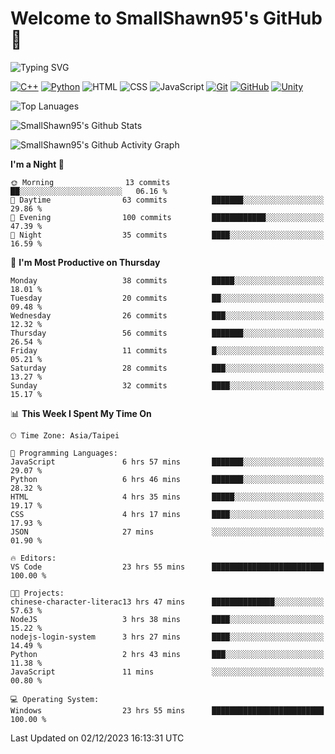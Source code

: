 # Welcome to SmallShawn95's GitHub 👋

![Typing SVG](https://readme-typing-svg.demolab.com/?lines=print("Hello,+world");cout+>>+"Hello,+world!"&center=true&size=22)

<!--
![GitHub User's Stars](https://img.shields.io/github/stars/smallshawn95?color=orange&label=Stars&labelColor=yellow)
![GitHub Followers](https://img.shields.io/github/followers/smallshawn95?color=orange&label=Followers&labelColor=FFDBAC)
-->

<!-- https://shields.io/, https://simpleicons.org/ -->
[![C++](https://img.shields.io/badge/-C++-00599C?style=flat-square&logo=cplusplus)](https://cplusplus.com/)
[![Python](https://img.shields.io/badge/-Python-3776AB?style=flat-square&logo=python&logoColor=ffffff)](https://www.python.org/)
![HTML](https://img.shields.io/badge/-HTML-E34F26?style=flat-square&logo=html5&logoColor=ffffff)
![CSS](https://img.shields.io/badge/-CSS-1572B6?style=flat-square&logo=css3)
![JavaScript](https://img.shields.io/badge/-JavaScript-F7DF1E?style=flat-square&logo=javascript&logoColor=ffffff)
[![Git](https://img.shields.io/badge/-Git-f05032?style=flat-square&logo=git&logoColor=ffffff)](https://git-scm.com/)
[![GitHub](https://img.shields.io/badge/-GitHub-181717?style=flat-square&logo=github)](https://github.com/)
[![Unity](https://img.shields.io/badge/-Unity-000000?style=flat-square&logo=unity)](https://unity.com/)

![Top Lanuages](https://github-readme-stats.vercel.app/api/top-langs/?username=smallshawn95&theme=holi&layout=donut)

![SmallShawn95's Github Stats](https://github-readme-stats.vercel.app/api?username=smallshawn95&theme=holi&show_icons=true)

![SmallShawn95's Github Activity Graph](https://github-readme-activity-graph.vercel.app/graph?username=smallshawn95&theme=tokyo-night)

<!-- ![SmallShawn95's WakaTime Stats](https://github-readme-stats.vercel.app/api/wakatime?username=smallshawn95) -->
<!-- ![Repositorie Card](https://github-readme-stats.vercel.app/api/pin/?username=smallshawn95&repo=Python-Discord-Bot-Course&theme=holi) -->
<!-- ![Repositorie Card](https://github-readme-stats.vercel.app/api/pin/?username=smallshawn95&repo=ZeroJudge-Code&theme=holi) -->

<!--START_SECTION:waka-->
**I'm a Night 🦉** 

```text
🌞 Morning                13 commits          ██░░░░░░░░░░░░░░░░░░░░░░░   06.16 % 
🌆 Daytime                63 commits          ███████░░░░░░░░░░░░░░░░░░   29.86 % 
🌃 Evening                100 commits         ████████████░░░░░░░░░░░░░   47.39 % 
🌙 Night                  35 commits          ████░░░░░░░░░░░░░░░░░░░░░   16.59 % 
```
📅 **I'm Most Productive on Thursday** 

```text
Monday                   38 commits          █████░░░░░░░░░░░░░░░░░░░░   18.01 % 
Tuesday                  20 commits          ██░░░░░░░░░░░░░░░░░░░░░░░   09.48 % 
Wednesday                26 commits          ███░░░░░░░░░░░░░░░░░░░░░░   12.32 % 
Thursday                 56 commits          ███████░░░░░░░░░░░░░░░░░░   26.54 % 
Friday                   11 commits          █░░░░░░░░░░░░░░░░░░░░░░░░   05.21 % 
Saturday                 28 commits          ███░░░░░░░░░░░░░░░░░░░░░░   13.27 % 
Sunday                   32 commits          ████░░░░░░░░░░░░░░░░░░░░░   15.17 % 
```


📊 **This Week I Spent My Time On** 

```text
🕑︎ Time Zone: Asia/Taipei

💬 Programming Languages: 
JavaScript               6 hrs 57 mins       ███████░░░░░░░░░░░░░░░░░░   29.07 % 
Python                   6 hrs 46 mins       ███████░░░░░░░░░░░░░░░░░░   28.32 % 
HTML                     4 hrs 35 mins       █████░░░░░░░░░░░░░░░░░░░░   19.17 % 
CSS                      4 hrs 17 mins       ████░░░░░░░░░░░░░░░░░░░░░   17.93 % 
JSON                     27 mins             ░░░░░░░░░░░░░░░░░░░░░░░░░   01.90 % 

🔥 Editors: 
VS Code                  23 hrs 55 mins      █████████████████████████   100.00 % 

🐱‍💻 Projects: 
chinese-character-literac13 hrs 47 mins      ██████████████░░░░░░░░░░░   57.63 % 
NodeJS                   3 hrs 38 mins       ████░░░░░░░░░░░░░░░░░░░░░   15.22 % 
nodejs-login-system      3 hrs 27 mins       ████░░░░░░░░░░░░░░░░░░░░░   14.49 % 
Python                   2 hrs 43 mins       ███░░░░░░░░░░░░░░░░░░░░░░   11.38 % 
JavaScript               11 mins             ░░░░░░░░░░░░░░░░░░░░░░░░░   00.80 % 

💻 Operating System: 
Windows                  23 hrs 55 mins      █████████████████████████   100.00 % 
```


 Last Updated on 02/12/2023 16:13:31 UTC
<!--END_SECTION:waka-->

<!--
**smallshawn95/smallshawn95** is a ✨ _special_ ✨ repository because its `README.md` (this file) appears on your GitHub profile.

- 🔭 I’m currently working on ...
- 🌱 I’m currently learning ...
- 👯 I’m looking to collaborate on ...
- 🤔 I’m looking for help with ...
- 💬 Ask me about ...
- 📫 How to reach me: ...
- 😄 Pronouns: ...
- ⚡ Fun fact: ...
-->
